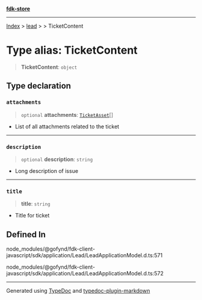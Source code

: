 [**fdk-store**](../../../README.md)
***

[Index](../../../API.md) > [lead](../../README.md) > [<internal>](../README.md) > TicketContent

# Type alias: TicketContent

> **TicketContent**: `object`

## Type declaration

### `attachments`

> `optional` **attachments**: [`TicketAsset`](type-alias.TicketAsset.md)[]

- List of all attachments related to the ticket

***

### `description`

> `optional` **description**: `string`

- Long description of issue

***

### `title`

> **title**: `string`

- Title for ticket

## Defined In

node\_modules/@gofynd/fdk-client-javascript/sdk/application/Lead/LeadApplicationModel.d.ts:571

node\_modules/@gofynd/fdk-client-javascript/sdk/application/Lead/LeadApplicationModel.d.ts:572

***
Generated using [TypeDoc](https://typedoc.org/) and [typedoc-plugin-markdown](https://www.npmjs.com/package/typedoc-plugin-markdown)
